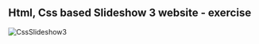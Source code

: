 Html, Css based Slideshow 3 website - exercise
---

![CssSlideshow3](https://github.com/r4nd3l/CssSlideshow3/blob/master/img/sample.gif)
